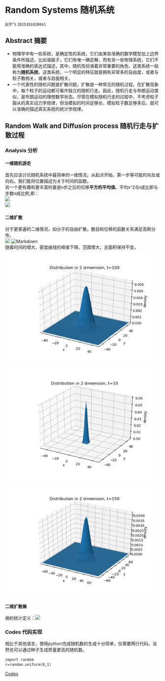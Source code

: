 # Random Systems 随机系统
`赵宇飞` `2015301020041`
## Abstract 摘要
- 物理学中有一些系统，是确定性的系统，它们由某些准确的数学模型加上边界条件所描述，比如谐振子，它们有唯一确定解，而有另一些物理系统，它们不能用准确的表达式描述，其中，随机性扮演着非常重要的角色，这类系统一般称为**随机系统**。这类系统，一个明显的特征就是拥有非常多的自由度，或者与粒子数相关，或者与自旋相关。  
- 一个代表性的随机问题是扩散问题，扩散是一种常见的随机过程。在扩散现象中，每个粒子的运动都可看作独立的随机行走。因此，随机行走与布朗运动类似，是布朗运动的理想数学状态。尽管在模拟随机行走的过程中，不考虑粒子服从的真实动力学规律，但当模拟的时间足够长、模拟粒子数足够多后，就可以准确的描述真实系统的统计学规律。  
## Random Walk and Diffusion process 随机行走与扩散过程
### Analysis 分析
#### 一维随机游走
首先应该讨论随机系统中最简单的一维情况。从起点开始，第一步等可能的向左或向右。我们能将位置描述为关于时间的函数。  
另一个更有趣和更丰富的量是n步之后的位移**平方的平均值**。平均x^2与t成比即与步数n成比例,即：  
![](http://latex.codecogs.com/png.latex?\%3Cx^2%3E=2Dt)  
![](http://i2.bvimg.com/643282/5881f4caae48ae37.png)  
#### 二维扩散
对于更普遍的二维情况，如分子的自由扩散，数目和位移的函数关系满足高斯分布。  
![](http://latex.codecogs.com/png.latex?\rho(i,n+1)=\rho(i,n)+\frac%20{D%20\Delta%20t}{\left(\Delta%20x\right)^2}\left[\rho(i+1,n)+\rho(i-1,n)-2\rho(i,n)\right])  
![Markdown](http://i1.bvimg.com/643282/6e63fedb248cc14c.png)  
随着时间的增大，密度曲线的峰值下降，范围增大，总面积保持不变。 
![Markdown](https://raw.githubusercontent.com/Monotone1997/Computational-Physics/master/Final/Figure_3.png)  
![Markdown](https://raw.githubusercontent.com/Monotone1997/Computational-Physics/master/Final/Figure_4.png)  
![Markdown](https://raw.githubusercontent.com/Monotone1997/Computational-Physics/master/Final/Figure_5.png)  
#### 二维扩散熵
熵的统计定义：![](http://latex.codecogs.com/png.latex?S=%20-\sum_{i}^n%20P_i\ln%20{P_i})
### Codes 代码实现
相比于其他语言，使用python完成随机数的生成十分简单，仅需要两行代码。当然也可以通过种子生成质量更高的随机数。
```
import random
r=random.uniform(0,1)
```
[Codes]()  
